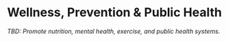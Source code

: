 # Wellness, Prevention & Public Health

_TBD: Promote nutrition, mental health, exercise, and public health systems._